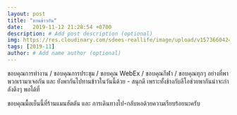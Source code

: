 ```yaml
---
layout: post
title: "ทานข้าวกัน"
date:   2019-11-12 21:28:54 +0700
description: # Add post description (optional)
img: https://res.cloudinary.com/sdees-reallife/image/upload/v1573660424/line_1573560033133.jpg # Add image post (optional)
tags: [2019-11]
author: # Add name author (optional)
---
```

ขอบคุณการทำงาน / ขอบคุณการประชุม / ขอบคุณ WebEx / ขอบคุณกีฬา / ขอบคุณทุกๆ อย่างที่พาพวกเรามาเจอกัน และ ยังพากันไปทานข้าวในวันนี้ด้วย - สนุกดี เพราะทั้งช้างกับลีโอช่วยพากันน่าจะกำลังตึงๆ พอได้ที่

<i class="fa fa-child" style="color:plum"></i>

ขอบคุณมื้อเย็นนี้ที่ร้านแมนฮัตตัน และ การเดินทางไป-กลับหอด้วยความเรียบร้อยนะครับ
